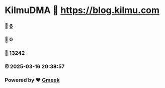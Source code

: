 # KilmuDMA :link: https://blog.kilmu.com 
### :page_facing_up: [6](https://blog.kilmu.com/tag.html) 
### :speech_balloon: 0 
### :hibiscus: 13242 
### :alarm_clock: 2025-03-16 20:38:57 
### Powered by :heart: [Gmeek](https://github.com/Meekdai/Gmeek)
